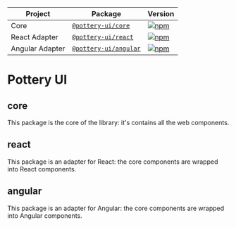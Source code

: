 | Project         | Package                                                                     | Version                                             | 
| --------------- | --------------------------------------------------------------------------- | --------------------------------------------------- |
| Core            | [`@pottery-ui/core`](https://www.npmjs.com/package/@pottery-ui/core)        | [![npm][npm-badge-core]][npm-badge-core-url]        | 
| React Adapter   | [`@pottery-ui/react`](https://www.npmjs.com/package/@pottery-ui/react)      | [![npm][npm-badge-react]][npm-badge-react-url]      | 
| Angular Adapter | [`@pottery-ui/angular`](https://www.npmjs.com/package/@pottery-ui/angular)  | [![npm][npm-badge-angular]][npm-badge-angular-url]  | 

# Pottery UI

## core

This package is the core of the library: it's contains all the web components.

## react

This package is an adapter for React: the core components are wrapped into React components.

## angular

This package is an adapter for Angular: the core components are wrapped into Angular components.

[npm-badge-core]: https://img.shields.io/npm/v/@pottery-ui/core.svg
[npm-badge-core-url]: https://www.npmjs.com/package/@pottery-ui/core
[npm-badge-react]: https://img.shields.io/npm/v/@pottery-ui/react.svg
[npm-badge-react-url]: https://www.npmjs.com/package/@pottery-ui/react
[npm-badge-angular]: https://img.shields.io/npm/v/@pottery-ui/angular.svg
[npm-badge-angular-url]: https://www.npmjs.com/package/@pottery-ui/angular
